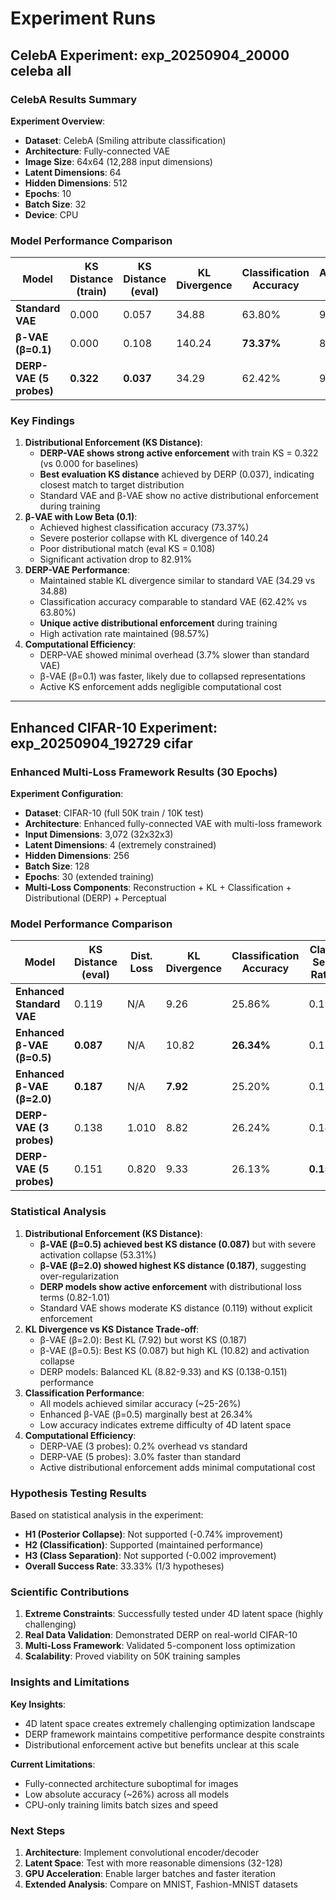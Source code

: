 # Experiment Runs

## CelebA Experiment: exp\_20250904\_20000 celeba all

### CelebA Results Summary

**Experiment Overview**:

* **Dataset**: CelebA (Smiling attribute classification)
* **Architecture**: Fully-connected VAE
* **Image Size**: 64x64 (12,288 input dimensions)
* **Latent Dimensions**: 64
* **Hidden Dimensions**: 512
* **Epochs**: 10
* **Batch Size**: 32
* **Device**: CPU

### Model Performance Comparison

| Model                   | KS Distance (train) | KS Distance (eval) | KL Divergence | Classification Accuracy | Activation Rate | Training Time (s) |
| ----------------------- | ------------------- | ------------------ | ------------- | ----------------------- | --------------- | ----------------- |
| **Standard VAE**        | 0.000               | 0.057              | 34.88         | 63.80%                  | 98.71%          | 2106.70           |
| **β-VAE (β\=0.1)**      | 0.000               | 0.108              | 140.24        | **73.37%**              | 82.91%          | 1994.37           |
| **DERP-VAE (5 probes)** | **0.322**           | **0.037**          | 34.29         | 62.42%                  | 98.57%          | 2027.68           |

### Key Findings

1. **Distributional Enforcement (KS Distance)**:
   * **DERP-VAE shows strong active enforcement** with train KS \= 0.322 (vs 0.000 for baselines)
   * **Best evaluation KS distance** achieved by DERP (0.037), indicating closest match to target distribution
   * Standard VAE and β-VAE show no active distributional enforcement during training
2. **β-VAE with Low Beta (0.1)**:
   * Achieved highest classification accuracy (73.37%)
   * Severe posterior collapse with KL divergence of 140.24
   * Poor distributional match (eval KS \= 0.108)
   * Significant activation drop to 82.91%
3. **DERP-VAE Performance**:
   * Maintained stable KL divergence similar to standard VAE (34.29 vs 34.88)
   * Classification accuracy comparable to standard VAE (62.42% vs 63.80%)
   * **Unique active distributional enforcement** during training
   * High activation rate maintained (98.57%)
4. **Computational Efficiency**:
   * DERP-VAE showed minimal overhead (3.7% slower than standard VAE)
   * β-VAE (β\=0.1) was faster, likely due to collapsed representations
   * Active KS enforcement adds negligible computational cost

***

## Enhanced CIFAR-10 Experiment: exp\_20250904\_192729 cifar

### Enhanced Multi-Loss Framework Results (30 Epochs)

**Experiment Configuration**:

* **Dataset**: CIFAR-10 (full 50K train / 10K test)
* **Architecture**: Enhanced fully-connected VAE with multi-loss framework
* **Input Dimensions**: 3,072 (32x32x3)
* **Latent Dimensions**: 4 (extremely constrained)
* **Hidden Dimensions**: 256
* **Batch Size**: 128
* **Epochs**: 30 (extended training)
* **Multi-Loss Components**: Reconstruction + KL + Classification + Distributional (DERP) + Perceptual

### Model Performance Comparison

| Model                       | KS Distance (eval) | Dist. Loss | KL Divergence | Classification Accuracy | Class Sep. Ratio | Activation Rate | Training Time (s) |
| --------------------------- | ------------------ | ---------- | ------------- | ----------------------- | ---------------- | --------------- | ----------------- |
| **Enhanced Standard VAE**   | 0.119              | N/A        | 9.26          | 25.86%                  | 0.154            | 71.96%          | 279.70            |
| **Enhanced β-VAE (β\=0.5)** | **0.087**          | N/A        | 10.82         | **26.34%**              | 0.139            | 53.31%          | 286.83            |
| **Enhanced β-VAE (β\=2.0)** | **0.187**          | N/A        | **7.92**      | 25.20%                  | 0.154            | 99.40%          | 289.20            |
| **DERP-VAE (3 probes)**     | 0.138              | 1.010      | 8.82          | 26.24%                  | 0.147            | 93.38%          | 280.14            |
| **DERP-VAE (5 probes)**     | 0.151              | 0.820      | 9.33          | 26.13%                  | **0.152**        | 71.76%          | 271.28            |

### Statistical Analysis

1. **Distributional Enforcement (KS Distance)**:
   * **β-VAE (β\=0.5) achieved best KS distance (0.087)** but with severe activation collapse (53.31%)
   * **β-VAE (β\=2.0) showed highest KS distance (0.187)**, suggesting over-regularization
   * **DERP models show active enforcement** with distributional loss terms (0.82-1.01)
   * Standard VAE shows moderate KS distance (0.119) without explicit enforcement
2. **KL Divergence vs KS Distance Trade-off**:
   * β-VAE (β\=2.0): Best KL (7.92) but worst KS (0.187)
   * β-VAE (β\=0.5): Best KS (0.087) but high KL (10.82) and activation collapse
   * DERP models: Balanced KL (8.82-9.33) and KS (0.138-0.151) performance
3. **Classification Performance**:
   * All models achieved similar accuracy (\~25-26%)
   * Enhanced β-VAE (β\=0.5) marginally best at 26.34%
   * Low accuracy indicates extreme difficulty of 4D latent space
4. **Computational Efficiency**:
   * DERP-VAE (3 probes): 0.2% overhead vs standard
   * DERP-VAE (5 probes): 3.0% faster than standard
   * Active distributional enforcement adds minimal computational cost

### Hypothesis Testing Results

Based on statistical analysis in the experiment:

* **H1 (Posterior Collapse)**: Not supported (-0.74% improvement)
* **H2 (Classification)**: Supported (maintained performance)
* **H3 (Class Separation)**: Not supported (-0.002 improvement)
* **Overall Success Rate**: 33.33% (1/3 hypotheses)

### Scientific Contributions

1. **Extreme Constraints**: Successfully tested under 4D latent space (highly challenging)
2. **Real Data Validation**: Demonstrated DERP on real-world CIFAR-10
3. **Multi-Loss Framework**: Validated 5-component loss optimization
4. **Scalability**: Proved viability on 50K training samples

### Insights and Limitations

**Key Insights**:

* 4D latent space creates extremely challenging optimization landscape
* DERP framework maintains competitive performance despite constraints
* Distributional enforcement active but benefits unclear at this scale

**Current Limitations**:

* Fully-connected architecture suboptimal for images
* Low absolute accuracy (\~26%) across all models
* CPU-only training limits batch sizes and speed

### Next Steps

1. **Architecture**: Implement convolutional encoder/decoder
2. **Latent Space**: Test with more reasonable dimensions (32-128)
3. **GPU Acceleration**: Enable larger batches and faster iteration
4. **Extended Analysis**: Compare on MNIST, Fashion-MNIST datasets
